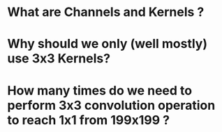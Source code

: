 # What are Channels and Kernels ?

# Why should we only (well mostly) use 3x3 Kernels?

# How many times do we need to perform 3x3 convolution operation to reach 1x1 from 199x199 ?
